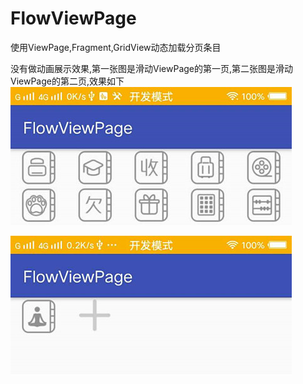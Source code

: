 # FlowViewPage
使用ViewPage,Fragment,GridView动态加载分页条目

没有做动画展示效果,第一张图是滑动ViewPage的第一页,第二张图是滑动ViewPage的第二页,效果如下
![image](https://github.com/dgyqll/FlowViewPage/blob/master/app/src/main/res/drawable/page01.jpg)

![image](https://github.com/dgyqll/FlowViewPage/blob/master/app/src/main/res/drawable/page02.jpg)
